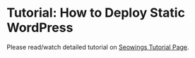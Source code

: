 # Tutorial: How to Deploy Static WordPress

Please read/watch detailed tutorial on [Seowings Tutorial Page](https://www.seowings.org/simply-static-tutorial/).